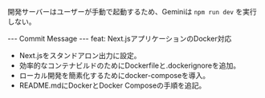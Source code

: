 開発サーバーはユーザーが手動で起動するため、Geminiは `npm run dev` を実行しない。

--- Commit Message ---
feat: Next.jsアプリケーションのDocker対応

- Next.jsをスタンドアロン出力に設定。
- 効率的なコンテナビルドのためにDockerfileと.dockerignoreを追加。
- ローカル開発を簡素化するためにdocker-composeを導入。
- README.mdにDockerとDocker Composeの手順を追記。
